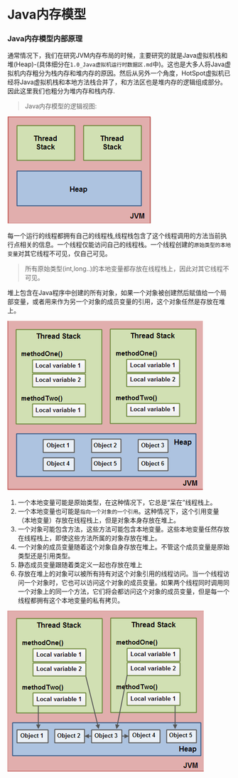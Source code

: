 # Java内存模型

### Java内存模型内部原理

通常情况下，我们在研究JVM内存布局的时候，主要研究的就是Java虚拟机栈和堆(Heap)-(具体细分在`1.0_Java虚拟机运行时数据区.md`中)。这也是大多人将Java虚拟机内存粗分为栈内存和堆内存的原因。然后从另外一个角度，HotSpot虚拟机已经将Java虚拟机栈和本地方法栈合并了，和方法区也是堆内存的逻辑组成部分。因此这里我们也粗分为堆内存和栈内存.

>Java内存模型的逻辑视图:

![Java内存模型的逻辑视图](Java-内存模型.png)

每一个运行的线程都拥有自己的线程栈,线程栈包含了这个线程调用的方法当前执行点相关的信息。一个线程仅能访问自己的线程栈。一个线程创建的`原始类型的本地变量`对其它线程不可见，仅自己可见。

>所有原始类型(int,long..)的本地变量都存放在线程栈上，因此对其它线程不可见。

堆上包含在Java程序中创建的所有对象，如果一个对象被创建然后赋值给一个局部变量，或者用来作为另一个对象的成员变量的引用，这个对象任然是存放在堆上。

![本地变量存放在线程栈上，对象存放在堆上](本地变量和对象在Java中的存储.png)

1. 一个本地变量可能是原始类型，在这种情况下，它总是“呆在”线程栈上。
2. 一个本地变量也可能是`指向一个对象的一个引用`。这种情况下，这个引用变量（本地变量）存放在线程栈上，但是对象本身存放在堆上。
3. 一个对象可能包含方法，这些方法可能包含本地变量。这些本地变量任然存放在线程栈上，即使这些方法所属的对象存放在堆上。
4. 一个对象的成员变量随着这个对象自身存放在堆上。不管这个成员变量是原始类型还是引用类型。
5. 静态成员变量跟随着类定义一起也存放在堆上
6. 存放在堆上的对象可以被所有持有对这个对象引用的线程访问。当一个线程访问一个对象时，它也可以访问这个对象的成员变量。如果两个线程同时调用同一个对象上的同一个方法，它们将会都访问这个对象的成员变量，但是每一个线程都拥有这个本地变量的私有拷贝。

![线程栈和堆-1](线程栈和堆-1.png)
